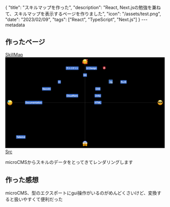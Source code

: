 {
  "title": "スキルマップを作った",
  "description": "React, Next.jsの勉強を兼ねて、スキルマップを表示するページを作りました",
  "icon": "/assets/test.png",
  "date": "2023/02/09",
  "tags": ["React", "TypeScript", "Next.js"]
}
---metadata

## 作ったページ
[SkillMap](https://skill.obake.land/)
![スクショ](/assets/skill_map_20230209.png)
[Src](https://github.com/2ndPINEW/skill)

microCMSからスキルのデータをとってきてレンダリングします

## 作った感想
microCMS、型のエクスポートにgui操作がいるのがめんどくさいけど、変換すると扱いやすくて便利だった